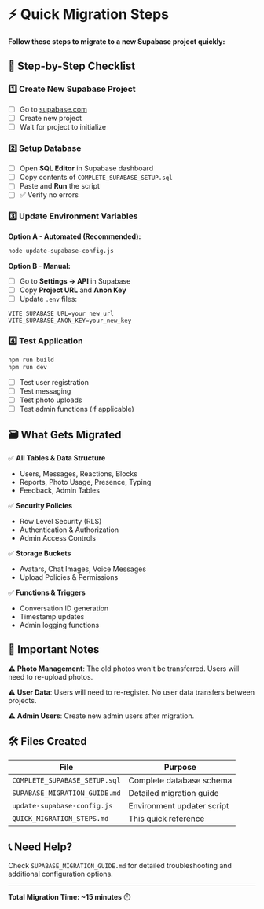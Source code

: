 # ⚡ Quick Migration Steps

**Follow these steps to migrate to a new Supabase project quickly:**

## 🎯 Step-by-Step Checklist

### 1️⃣ Create New Supabase Project
- [ ] Go to [supabase.com](https://supabase.com)
- [ ] Create new project
- [ ] Wait for project to initialize

### 2️⃣ Setup Database
- [ ] Open **SQL Editor** in Supabase dashboard
- [ ] Copy contents of `COMPLETE_SUPABASE_SETUP.sql`
- [ ] Paste and **Run** the script
- [ ] ✅ Verify no errors

### 3️⃣ Update Environment Variables
**Option A - Automated (Recommended):**
```bash
node update-supabase-config.js
```

**Option B - Manual:**
- [ ] Go to **Settings → API** in Supabase
- [ ] Copy **Project URL** and **Anon Key**
- [ ] Update `.env` files:
```env
VITE_SUPABASE_URL=your_new_url
VITE_SUPABASE_ANON_KEY=your_new_key
```

### 4️⃣ Test Application
```bash
npm run build
npm run dev
```

- [ ] Test user registration
- [ ] Test messaging
- [ ] Test photo uploads
- [ ] Test admin functions (if applicable)

## 🗃️ What Gets Migrated

✅ **All Tables & Data Structure**
- Users, Messages, Reactions, Blocks
- Reports, Photo Usage, Presence, Typing
- Feedback, Admin Tables

✅ **Security Policies**
- Row Level Security (RLS)
- Authentication & Authorization
- Admin Access Controls

✅ **Storage Buckets**
- Avatars, Chat Images, Voice Messages
- Upload Policies & Permissions

✅ **Functions & Triggers**
- Conversation ID generation
- Timestamp updates
- Admin logging functions

## 🚨 Important Notes

⚠️ **Photo Management**: The old photos won't be transferred. Users will need to re-upload photos.

⚠️ **User Data**: Users will need to re-register. No user data transfers between projects.

⚠️ **Admin Users**: Create new admin users after migration.

## 🛠️ Files Created

| File | Purpose |
|------|---------|
| `COMPLETE_SUPABASE_SETUP.sql` | Complete database schema |
| `SUPABASE_MIGRATION_GUIDE.md` | Detailed migration guide |
| `update-supabase-config.js` | Environment updater script |
| `QUICK_MIGRATION_STEPS.md` | This quick reference |

## 📞 Need Help?

Check `SUPABASE_MIGRATION_GUIDE.md` for detailed troubleshooting and additional configuration options.

---
**Total Migration Time: ~15 minutes** ⏱️